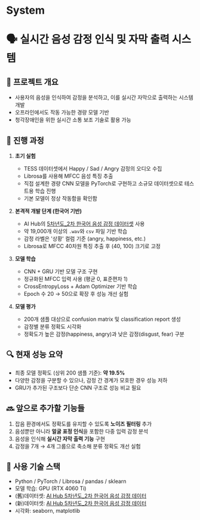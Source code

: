 # System

# 🗣️ 실시간 음성 감정 인식 및 자막 출력 시스템

## 📌 프로젝트 개요
- 사용자의 음성을 인식하여 감정을 분석하고, 이를 실시간 자막으로 출력하는 시스템 개발
- 오프라인에서도 작동 가능한 경량 모델 기반
- 청각장애인을 위한 실시간 소통 보조 기술로 활용 가능

## 🚀 진행 과정
1. **초기 실험**
   - TESS 데이터셋에서 Happy / Sad / Angry 감정의 오디오 수집
   - Librosa를 사용해 MFCC 음성 특징 추출
   - 직접 설계한 경량 CNN 모델을 PyTorch로 구현하고 소규모 데이터셋으로 테스트용 학습 진행
   - 기본 모델이 정상 작동함을 확인함

2. **본격적 개발 단계 (한국어 기반)**
   - AI Hub의 [5차년도_2차 한국어 음성 감정 데이터셋](https://aihub.or.kr/aihubdata/data/view.do?dataSetSn=263) 사용
   - 약 19,000개 이상의 `.wav`와 `csv` 파일 기반 학습
   - 감정 라벨은 '상황' 컬럼 기준 (angry, happiness, etc.)
   - Librosa로 MFCC 40차원 특징 추출 후 (40, 100) 크기로 고정

3. **모델 학습**
   - CNN + GRU 기반 모델 구조 구현
   - 정규화된 MFCC 입력 사용 (평균 0, 표준편차 1)
   - CrossEntropyLoss + Adam Optimizer 기반 학습
   - Epoch 수 20 → 50으로 확장 후 성능 개선 실험

4. **모델 평가**
   - 200개 샘플 대상으로 confusion matrix 및 classification report 생성
   - 감정별 분류 정확도 시각화
   - 정확도가 높은 감정(happiness, angry)과 낮은 감정(disgust, fear) 구분

## 🔍 현재 성능 요약
- 최종 모델 정확도 (상위 200 샘플 기준): **약 19.5%**
- 다양한 감정을 구분할 수 있으나, 감정 간 경계가 모호한 경우 성능 저하
- GRU가 추가된 구조보다 단순 CNN 구조로 성능 비교 필요

## 🔜 앞으로 추가할 기능들
1. 잡음 환경에서도 정확도를 유지할 수 있도록 **노이즈 필터링** 추가
2. 음성뿐만 아니라 **얼굴 표정 인식**을 포함한 다중 입력 감정 분석
3. 음성을 인식해 **실시간 자막 출력 기능** 구현
4. 감정을 7개 → 4개 그룹으로 축소해 분류 정확도 개선 실험

## 🧠 사용 기술 스택
- Python / PyTorch / Librosa / pandas / sklearn
- 모델 학습: GPU (RTX 4060 Ti)
- (舊)데이터셋: [AI Hub 5차년도_2차 한국어 음성 감정 데이터](https://aihub.or.kr/aihubdata/data/view.do?dataSetSn=263)
- (新)데이터셋: [AI Hub 5차년도_2차 한국어 음성 감정 데이터](https://aihub.or.kr/aihubdata/data/view.do?currMenu=115&topMenu=100&dataSetSn=259)
- 시각화: seaborn, matplotlib
